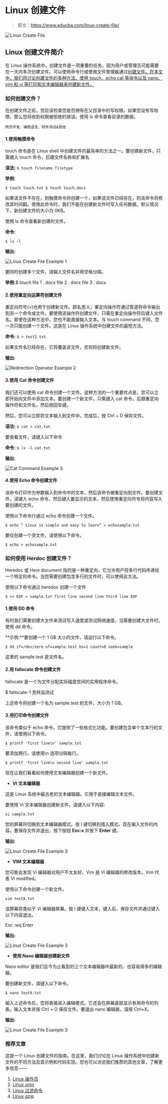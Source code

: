 # Linux 创建文件

> 原文：<https://www.educba.com/linux-create-file/>

![Linux Create File](img/7cfb7681441a76bf94eec707439d8ca7.png "Linux Create File")



## Linux 创建文件简介

在 Linux 操作系统中，创建文件是一项重要的任务，因为用户或管理员可能需要在一天内多次创建文件。可以使用命令行或使用文件管理器通过[创建文件。在本文中，我们将讨论创建文件的多种方法。使用 touch、echo cat 等命令以及 nano、vim 和 vi 等打印和文本编辑器来创建新文件。](https://www.educba.com/android-file-manager/)

### 如何创建文件？

在创建文件之前，您应该检查您是否拥有在父目录中的写权限。如果您没有写权限，那么您将收到权限被拒绝的错误。使用 ls 命令查看目录的数据。

<small>网页开发、编程语言、软件测试&其他</small>

#### 1.使用触摸命令

touch 命令是在 Linux shell 中创建文件的最简单的方法之一。要创建新文件，只需键入 touch 命令，后跟文件名称和扩展名

**语法:** `$ touch filename.filetype`

**举例:**

`$ touch touch.txt
$ touch touch.docx`

如果该文件不存在，则触摸命令将创建一个，如果该文件已经存在，则该命令将修改其时间戳。使用此命令时，我们不能在创建新文件时写入任何数据。默认情况下，新创建文件的大小为 0KB。

使用 ls 命令查看新创建的文件。

**命令:**

`$ ls -l`

**输出:**

![Linux Create File Example 1](img/d62653ee4234ce452822eaef3d6cf9c6.png "Linux Create File Example 1")



要同时创建多个文件，请输入文件名并用空格分隔。

**举例:**$ touch file 1 . docx file 2 . docx file 3 . docx

#### 2.使用重定向运算符创建文件

重定向符号(>)也用于创建新文件。顾名思义，重定向操作符通过管道将命令输出到另一个命令或文件。要使用该操作符创建文件，只需在重定向操作符后键入文件名。即使在这种方法中，您也不能直接输入文本。与 touch command 不同，您一次只能创建一个文件。这是在 Linux 操作系统中创建文件的最短方法。

**命令:** `$ > test2.txt`

如果文件名已经存在，它将覆盖该文件，否则将创建新文件。

**输出:**

![Redirection Operator Example 2](img/47ffd657544300c6a7769c1e8e52ac57.png "Redirection Operator Example 2")



#### 3.使用 Cat 命令创建文件

我们还可以使用 cat 命令创建一个文件。这种方法的一个重要优点是，您可以立即开始向文件中添加文本。要创建一个新文件，只需键入 cat 命令，后跟重定向操作符和文件名，然后按回车键。

然后，您可以立即将文本输入到文件中。完成后，按 Ctrl + D 保存文件。

**语法:** `$ cat > cat.txt`

要查看文件，请键入以下命令

**命令:** `$ ls -l cat.txt`

**输出:**

![Cat Command Example 3](img/b8f668e85bf7577faff29768df5ef4b2.png "Cat Command Example 3")



#### 4.使用 Echo 命令创建文件

该命令打印作为参数输入到命令中的文本，然后该命令被重定向到文件。要创建文件，请键入 echo 命令，然后键入要显示的文本，然后使用重定向符号将内容写入要创建的文件。

使用以下命令行通过 echo 命令创建一个文件。

`$ echo “ Linux is simple and easy to learn” > echosample.txt`

要仅创建一个空文件，请使用以下命令。

`$ echo > echosample.txt`

### 如何使用 Herdoc 创建文件？

Heredoc 或 Here document 指的是一种重定向，它允许用户将多行代码传递给一个特定的命令。当您需要创建包含多行的文件时，可以使用此方法。

使用以下命令通过 heredoc 创建一个文件

`$ << EOF > sample.txt
first line
second line
third line
EOF`

#### 1.使用 DD 命令

有时我们需要创建大文件来测试写入速度或测试网络速度。当需要创建大文件时，使用 dd 命令。

**示例:**要创建一个 1 GB 大小的文件，请运行以下命令。

`$ dd if=/dev/zero of=sample.test bs=1 count=0 seek=sample`

这里的 sample.test 是文件名。

#### 2.用 fallocate 命令创建文件

fallocate 是一个为文件分配实际磁盘空间的实用程序命令。

$ fallocate-1 克样品测试

上述命令将创建一个名为 sample.test 的文件，大小为 1 GB。

#### 3.用打印命令创建文件

该命令类似于 echo 命令，它提供了一些格式化功能。要创建包含单个文本行的文件，请使用以下命令。

`$ printf 'first line\n' sample.txt`

要添加两行，请使用\n 选项分隔每行。

`$ printf 'first line\n second line' sample.txt`

现在让我们看看如何使用文本编辑器创建一个新文件。

*   **VI 文本编辑器**

这是 Linux 系统中最古老的文本编辑器。它用于直接编辑文本文件。

要使用 Vi 文本编辑器创建新文件，请键入以下内容:

`vi sample.txt`

您的屏幕将切换到文本编辑器模式。按 I 键切换到插入模式。现在输入文件的内容。要保存文件并退出，按下按钮 **Esc:x** 并按下 **Enter** 键。

**输出:**

![Linux Create File Example 3](img/c4e0fc4ae56bd6be583b0ff22eca99ed.png "Linux Create File Example 3")



*   **VIM 文本编辑器**

您可能会发现 Vi 编辑器对用户不太友好。Vim 是 Vi 编辑器的修改版本。Vim 代表 Vi modified。

使用以下命令创建一个新文件。

`vim test8.txt`

该屏幕将类似于 Vi 编辑器屏幕。按 I 键键入文本，键入后，保存文件并通过键入以下内容退出。

Esc :wq Enter

**输出:**

![Linux Create File Example 3](img/41d5ad633dbc3d96bdf4d9fccf1fd42b.png "Linux Create File Example 3")



*   **使用 Nano 编辑器创建新文件**

Nano editor 是我们迄今为止看到的三个文本编辑器中最新的、也容易得多的编辑器。

要创建新文件，请键入以下命令。

`$ nano test9.txt`

输入上述命令后，您将直接进入编辑模式。它还会在屏幕底部显示有用命令的列表。输入文本并按 Ctrl + O 保存文件。要退出 nano 编辑器，请按 Ctrl+X。

**输出:**

![Linux Create File Example 3](img/708fe5e8f19cecc66e457f97996fbd9d.png "Linux Create File Example 3")



### 推荐文章

这是一个 Linux 创建文件的指南。在这里，我们讨论在 Linux 操作系统中创建新文件的不同方法及其示例和代码实现。您也可以浏览我们推荐的其他文章，了解更多信息——

1.  [Linux 操作员](https://www.educba.com/linux-operators/)
2.  [Linux uniq](https://www.educba.com/linux-uniq/)
3.  [Linux 过滤命令](https://www.educba.com/linux-filter-commands/)
4.  [Linux gzip](https://www.educba.com/linux-gzip/)





